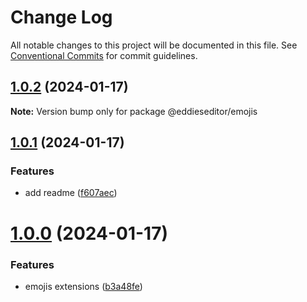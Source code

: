 # Change Log

All notable changes to this project will be documented in this file.
See [Conventional Commits](https://conventionalcommits.org) for commit guidelines.

## [1.0.2](https://github.com/malezjaa/eddies/compare/v1.0.1...v1.0.2) (2024-01-17)

**Note:** Version bump only for package @eddieseditor/emojis

## [1.0.1](https://github.com/malezjaa/eddies/compare/v1.0.0...v1.0.1) (2024-01-17)

### Features

- add readme ([f607aec](https://github.com/malezjaa/eddies/commit/f607aecccd15c57bae50e788d34787ae2d3ae2e0))

# [1.0.0](https://github.com/malezjaa/eddies/compare/v0.1.10...v1.0.0) (2024-01-17)

### Features

- emojis extensions ([b3a48fe](https://github.com/malezjaa/eddies/commit/b3a48fe8560b2a7d41a01012c54065e55b5ef6c3))
